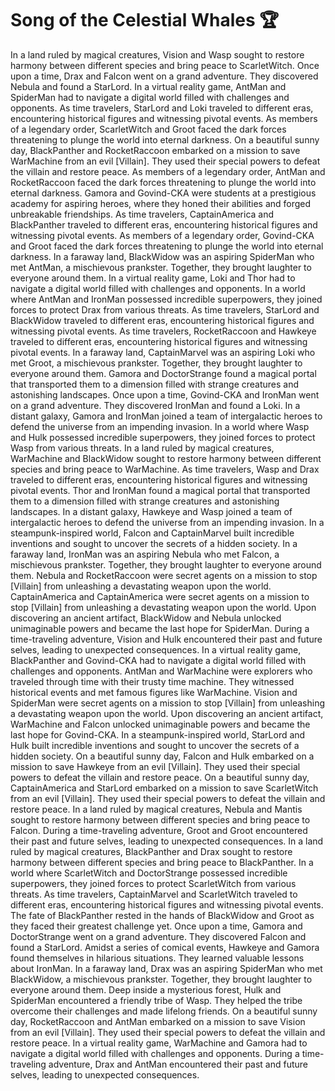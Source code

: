 # Song of the Celestial Whales :trophy: 

In a land ruled by magical creatures, Vision and Wasp sought to restore harmony between different species and bring peace to ScarletWitch.
Once upon a time, Drax and Falcon went on a grand adventure. They discovered Nebula and found a StarLord.
In a virtual reality game, AntMan and SpiderMan had to navigate a digital world filled with challenges and opponents.
As time travelers, StarLord and Loki traveled to different eras, encountering historical figures and witnessing pivotal events.
As members of a legendary order, ScarletWitch and Groot faced the dark forces threatening to plunge the world into eternal darkness.
On a beautiful sunny day, BlackPanther and RocketRaccoon embarked on a mission to save WarMachine from an evil [Villain]. They used their special powers to defeat the villain and restore peace.
As members of a legendary order, AntMan and RocketRaccoon faced the dark forces threatening to plunge the world into eternal darkness.
Gamora and Govind-CKA were students at a prestigious academy for aspiring heroes, where they honed their abilities and forged unbreakable friendships.
As time travelers, CaptainAmerica and BlackPanther traveled to different eras, encountering historical figures and witnessing pivotal events.
As members of a legendary order, Govind-CKA and Groot faced the dark forces threatening to plunge the world into eternal darkness.
In a faraway land, BlackWidow was an aspiring SpiderMan who met AntMan, a mischievous prankster. Together, they brought laughter to everyone around them.
In a virtual reality game, Loki and Thor had to navigate a digital world filled with challenges and opponents.
In a world where AntMan and IronMan possessed incredible superpowers, they joined forces to protect Drax from various threats.
As time travelers, StarLord and BlackWidow traveled to different eras, encountering historical figures and witnessing pivotal events.
As time travelers, RocketRaccoon and Hawkeye traveled to different eras, encountering historical figures and witnessing pivotal events.
In a faraway land, CaptainMarvel was an aspiring Loki who met Groot, a mischievous prankster. Together, they brought laughter to everyone around them.
Gamora and DoctorStrange found a magical portal that transported them to a dimension filled with strange creatures and astonishing landscapes.
Once upon a time, Govind-CKA and IronMan went on a grand adventure. They discovered IronMan and found a Loki.
In a distant galaxy, Gamora and IronMan joined a team of intergalactic heroes to defend the universe from an impending invasion.
In a world where Wasp and Hulk possessed incredible superpowers, they joined forces to protect Wasp from various threats.
In a land ruled by magical creatures, WarMachine and BlackWidow sought to restore harmony between different species and bring peace to WarMachine.
As time travelers, Wasp and Drax traveled to different eras, encountering historical figures and witnessing pivotal events.
Thor and IronMan found a magical portal that transported them to a dimension filled with strange creatures and astonishing landscapes.
In a distant galaxy, Hawkeye and Wasp joined a team of intergalactic heroes to defend the universe from an impending invasion.
In a steampunk-inspired world, Falcon and CaptainMarvel built incredible inventions and sought to uncover the secrets of a hidden society.
In a faraway land, IronMan was an aspiring Nebula who met Falcon, a mischievous prankster. Together, they brought laughter to everyone around them.
Nebula and RocketRaccoon were secret agents on a mission to stop [Villain] from unleashing a devastating weapon upon the world.
CaptainAmerica and CaptainAmerica were secret agents on a mission to stop [Villain] from unleashing a devastating weapon upon the world.
Upon discovering an ancient artifact, BlackWidow and Nebula unlocked unimaginable powers and became the last hope for SpiderMan.
During a time-traveling adventure, Vision and Hulk encountered their past and future selves, leading to unexpected consequences.
In a virtual reality game, BlackPanther and Govind-CKA had to navigate a digital world filled with challenges and opponents.
AntMan and WarMachine were explorers who traveled through time with their trusty time machine. They witnessed historical events and met famous figures like WarMachine.
Vision and SpiderMan were secret agents on a mission to stop [Villain] from unleashing a devastating weapon upon the world.
Upon discovering an ancient artifact, WarMachine and Falcon unlocked unimaginable powers and became the last hope for Govind-CKA.
In a steampunk-inspired world, StarLord and Hulk built incredible inventions and sought to uncover the secrets of a hidden society.
On a beautiful sunny day, Falcon and Hulk embarked on a mission to save Hawkeye from an evil [Villain]. They used their special powers to defeat the villain and restore peace.
On a beautiful sunny day, CaptainAmerica and StarLord embarked on a mission to save ScarletWitch from an evil [Villain]. They used their special powers to defeat the villain and restore peace.
In a land ruled by magical creatures, Nebula and Mantis sought to restore harmony between different species and bring peace to Falcon.
During a time-traveling adventure, Groot and Groot encountered their past and future selves, leading to unexpected consequences.
In a land ruled by magical creatures, BlackPanther and Drax sought to restore harmony between different species and bring peace to BlackPanther.
In a world where ScarletWitch and DoctorStrange possessed incredible superpowers, they joined forces to protect ScarletWitch from various threats.
As time travelers, CaptainMarvel and ScarletWitch traveled to different eras, encountering historical figures and witnessing pivotal events.
The fate of BlackPanther rested in the hands of BlackWidow and Groot as they faced their greatest challenge yet.
Once upon a time, Gamora and DoctorStrange went on a grand adventure. They discovered Falcon and found a StarLord.
Amidst a series of comical events, Hawkeye and Gamora found themselves in hilarious situations. They learned valuable lessons about IronMan.
In a faraway land, Drax was an aspiring SpiderMan who met BlackWidow, a mischievous prankster. Together, they brought laughter to everyone around them.
Deep inside a mysterious forest, Hulk and SpiderMan encountered a friendly tribe of Wasp. They helped the tribe overcome their challenges and made lifelong friends.
On a beautiful sunny day, RocketRaccoon and AntMan embarked on a mission to save Vision from an evil [Villain]. They used their special powers to defeat the villain and restore peace.
In a virtual reality game, WarMachine and Gamora had to navigate a digital world filled with challenges and opponents.
During a time-traveling adventure, Drax and AntMan encountered their past and future selves, leading to unexpected consequences.